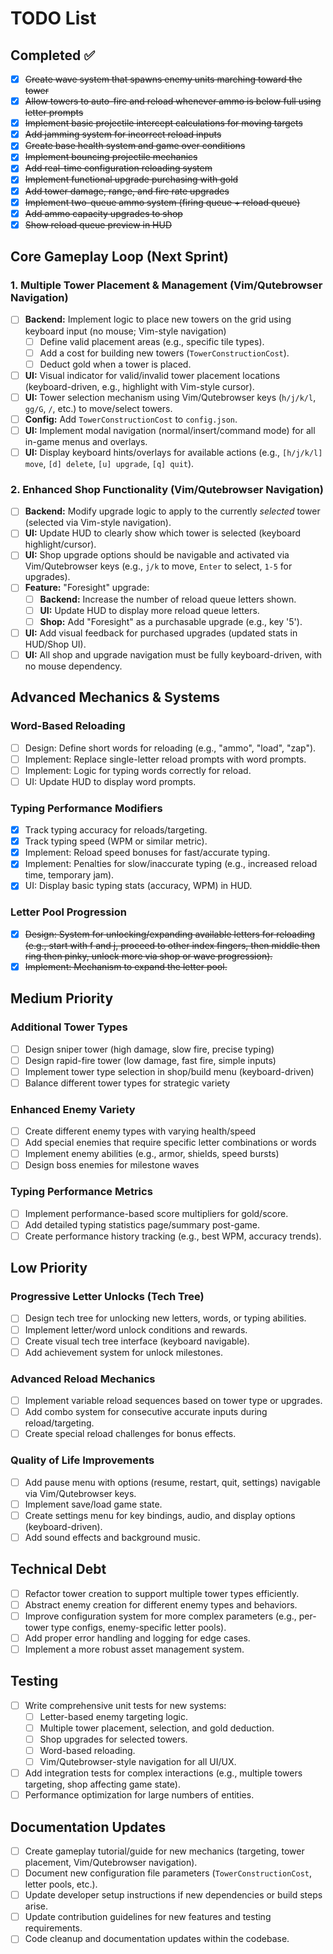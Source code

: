 # TODO List

## Completed ✅

- [x] ~~Create wave system that spawns enemy units marching toward the tower~~
- [x] ~~Allow towers to auto-fire and reload whenever ammo is below full using letter prompts~~
- [x] ~~Implement basic projectile intercept calculations for moving targets~~
- [x] ~~Add jamming system for incorrect reload inputs~~
- [x] ~~Create base health system and game over conditions~~
- [x] ~~Implement bouncing projectile mechanics~~
- [x] ~~Add real-time configuration reloading system~~
- [x] ~~Implement functional upgrade purchasing with gold~~
- [x] ~~Add tower damage, range, and fire rate upgrades~~
- [x] ~~Implement two-queue ammo system (firing queue + reload queue)~~
- [x] ~~Add ammo capacity upgrades to shop~~
- [x] ~~Show reload queue preview in HUD~~

## Core Gameplay Loop (Next Sprint)

### 1. Multiple Tower Placement & Management (Vim/Qutebrowser Navigation)

- [ ] **Backend:** Implement logic to place new towers on the grid using keyboard input (no mouse; Vim-style navigation)
  - [ ] Define valid placement areas (e.g., specific tile types).
  - [ ] Add a cost for building new towers (`TowerConstructionCost`).
  - [ ] Deduct gold when a tower is placed.
- [ ] **UI:** Visual indicator for valid/invalid tower placement locations (keyboard-driven, e.g., highlight with Vim-style cursor).
- [ ] **UI:** Tower selection mechanism using Vim/Qutebrowser keys (`h/j/k/l`, `gg/G`, `/`, etc.) to move/select towers.
- [ ] **Config:** Add `TowerConstructionCost` to `config.json`.
- [ ] **UI:** Implement modal navigation (normal/insert/command mode) for all in-game menus and overlays.
- [ ] **UI:** Display keyboard hints/overlays for available actions (e.g., `[h/j/k/l] move`, `[d] delete`, `[u] upgrade`, `[q] quit`).

### 2. Enhanced Shop Functionality (Vim/Qutebrowser Navigation)

- [ ] **Backend:** Modify upgrade logic to apply to the currently *selected* tower (selected via Vim-style navigation).
- [ ] **UI:** Update HUD to clearly show which tower is selected (keyboard highlight/cursor).
- [ ] **UI:** Shop upgrade options should be navigable and activated via Vim/Qutebrowser keys (e.g., `j/k` to move, `Enter` to select, `1-5` for upgrades).
- [ ] **Feature:** "Foresight" upgrade:
  - [ ] **Backend:** Increase the number of reload queue letters shown.
  - [ ] **UI:** Update HUD to display more reload queue letters.
  - [ ] **Shop:** Add "Foresight" as a purchasable upgrade (e.g., key '5').
- [ ] **UI:** Add visual feedback for purchased upgrades (updated stats in HUD/Shop UI).
- [ ] **UI:** All shop and upgrade navigation must be fully keyboard-driven, with no mouse dependency.

## Advanced Mechanics & Systems

### Word-Based Reloading

- [ ] Design: Define short words for reloading (e.g., "ammo", "load", "zap").
- [ ] Implement: Replace single-letter reload prompts with word prompts.
- [ ] Implement: Logic for typing words correctly for reload.
- [ ] UI: Update HUD to display word prompts.

### Typing Performance Modifiers

- [x] Track typing accuracy for reloads/targeting.
- [x] Track typing speed (WPM or similar metric).
- [x] Implement: Reload speed bonuses for fast/accurate typing.
- [x] Implement: Penalties for slow/inaccurate typing (e.g., increased reload time, temporary jam).
- [x] UI: Display basic typing stats (accuracy, WPM) in HUD.

### Letter Pool Progression

- [x] ~~Design: System for unlocking/expanding available letters for reloading (e.g., start with f and j, proceed to other index fingers, then middle then ring then pinky, unlock more via shop or wave progression).~~
- [x] ~~Implement: Mechanism to expand the letter pool.~~

## Medium Priority

### Additional Tower Types

- [ ] Design sniper tower (high damage, slow fire, precise typing)
- [ ] Design rapid-fire tower (low damage, fast fire, simple inputs)
- [ ] Implement tower type selection in shop/build menu (keyboard-driven)
- [ ] Balance different tower types for strategic variety

### Enhanced Enemy Variety

- [ ] Create different enemy types with varying health/speed
- [ ] Add special enemies that require specific letter combinations or words
- [ ] Implement enemy abilities (e.g., armor, shields, speed bursts)
- [ ] Design boss enemies for milestone waves

### Typing Performance Metrics

- [ ] Implement performance-based score multipliers for gold/score.
- [ ] Add detailed typing statistics page/summary post-game.
- [ ] Create performance history tracking (e.g., best WPM, accuracy trends).

## Low Priority

### Progressive Letter Unlocks (Tech Tree)

- [ ] Design tech tree for unlocking new letters, words, or typing abilities.
- [ ] Implement letter/word unlock conditions and rewards.
- [ ] Create visual tech tree interface (keyboard navigable).
- [ ] Add achievement system for unlock milestones.

### Advanced Reload Mechanics

- [ ] Implement variable reload sequences based on tower type or upgrades.
- [ ] Add combo system for consecutive accurate inputs during reload/targeting.
- [ ] Create special reload challenges for bonus effects.

### Quality of Life Improvements

- [ ] Add pause menu with options (resume, restart, quit, settings) navigable via Vim/Qutebrowser keys.
- [ ] Implement save/load game state.
- [ ] Create settings menu for key bindings, audio, and display options (keyboard-driven).
- [ ] Add sound effects and background music.

## Technical Debt

- [ ] Refactor tower creation to support multiple tower types efficiently.
- [ ] Abstract enemy creation for different enemy types and behaviors.
- [ ] Improve configuration system for more complex parameters (e.g., per-tower type configs, enemy-specific letter pools).
- [ ] Add proper error handling and logging for edge cases.
- [ ] Implement a more robust asset management system.

## Testing

- [ ] Write comprehensive unit tests for new systems:
  - [ ] Letter-based enemy targeting logic.
  - [ ] Multiple tower placement, selection, and gold deduction.
  - [ ] Shop upgrades for selected towers.
  - [ ] Word-based reloading.
  - [ ] Vim/Qutebrowser-style navigation for all UI/UX.
- [ ] Add integration tests for complex interactions (e.g., multiple towers targeting, shop affecting game state).
- [ ] Performance optimization for large numbers of entities.

## Documentation Updates

- [ ] Create gameplay tutorial/guide for new mechanics (targeting, tower placement, Vim/Qutebrowser navigation).
- [ ] Document new configuration file parameters (`TowerConstructionCost`, letter pools, etc.).
- [ ] Update developer setup instructions if new dependencies or build steps arise.
- [ ] Update contribution guidelines for new features and testing requirements.
- [ ] Code cleanup and documentation updates within the codebase.
